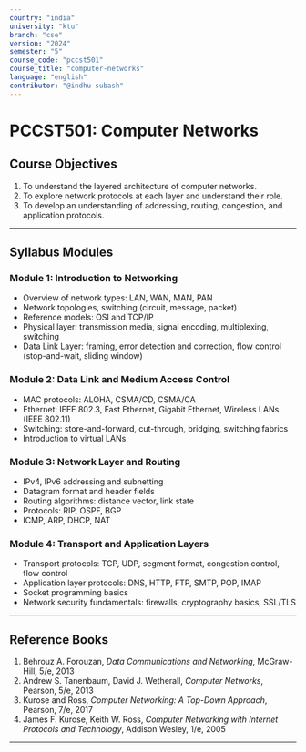 ```yaml
---
country: "india"
university: "ktu"
branch: "cse"
version: "2024"
semester: "5"
course_code: "pccst501"
course_title: "computer-networks"
language: "english"
contributor: "@indhu-subash"
---
```


# PCCST501: Computer Networks

## Course Objectives

1. To understand the layered architecture of computer networks.  
2. To explore network protocols at each layer and understand their role.  
3. To develop an understanding of addressing, routing, congestion, and application protocols.  

---

## Syllabus Modules

### Module 1: Introduction to Networking
- Overview of network types: LAN, WAN, MAN, PAN  
- Network topologies, switching (circuit, message, packet)  
- Reference models: OSI and TCP/IP  
- Physical layer: transmission media, signal encoding, multiplexing, switching  
- Data Link Layer: framing, error detection and correction, flow control (stop-and-wait, sliding window)  

### Module 2: Data Link and Medium Access Control
- MAC protocols: ALOHA, CSMA/CD, CSMA/CA  
- Ethernet: IEEE 802.3, Fast Ethernet, Gigabit Ethernet, Wireless LANs (IEEE 802.11)  
- Switching: store-and-forward, cut-through, bridging, switching fabrics  
- Introduction to virtual LANs  

### Module 3: Network Layer and Routing
- IPv4, IPv6 addressing and subnetting  
- Datagram format and header fields  
- Routing algorithms: distance vector, link state  
- Protocols: RIP, OSPF, BGP  
- ICMP, ARP, DHCP, NAT  

### Module 4: Transport and Application Layers
- Transport protocols: TCP, UDP, segment format, congestion control, flow control  
- Application layer protocols: DNS, HTTP, FTP, SMTP, POP, IMAP  
- Socket programming basics  
- Network security fundamentals: firewalls, cryptography basics, SSL/TLS  

---
## Reference Books

1. Behrouz A. Forouzan, *Data Communications and Networking*, McGraw-Hill, 5/e, 2013  
2. Andrew S. Tanenbaum, David J. Wetherall, *Computer Networks*, Pearson, 5/e, 2013  
3. Kurose and Ross, *Computer Networking: A Top-Down Approach*, Pearson, 7/e, 2017  
4. James F. Kurose, Keith W. Ross, *Computer Networking with Internet Protocols and Technology*, Addison Wesley, 1/e, 2005  

---
